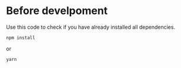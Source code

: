 # Before develpoment
Use this code to check if you have already installed all dependencies.
```
npm install
```
or
```
yarn

```
